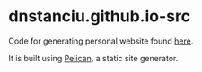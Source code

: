 # dnstanciu.github.io-src
Code for generating personal website found [here](https://github.com/dnstanciu/dnstanciu.github.io).

It is built using [Pelican](http://blog.getpelican.com/), a static site generator.
